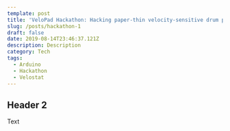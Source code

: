 ```yaml
---
template: post
title: 'VeloPad Hackathon: Hacking paper-thin velocity-sensitive drum pads'
slug: /posts/hackathon-1
draft: false
date: 2019-08-14T23:46:37.121Z
description: Description
category: Tech
tags:
  - Arduino
  - Hackathon
  - Velostat
---
```

## Header 2

Text
